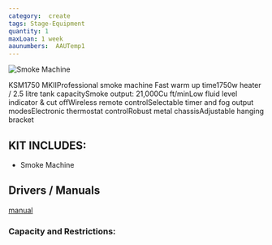 ```yaml
---
category:  create
tags: Stage-Equipment
quantity: 1
maxLoan: 1 week
aaunumbers:  AAUTemp1
---
```

![Smoke Machine](../../assets/images/equip/ksm_dmx1750_hi.jpg)

KSM1750 MKIIProfessional smoke machine Fast warm up time1750w heater / 2.5 litre tank capacitySmoke output: 21,000Cu ft/minLow fluid level indicator & cut offWireless remote controlSelectable timer and fog output modesElectronic thermostat controlRobust metal chassisAdjustable hanging bracket
## KIT INCLUDES:
-  Smoke Machine

## Drivers / Manuals
[manual](/assets/files/ksm1750_mkii.pdf)



### Capacity and Restrictions:
